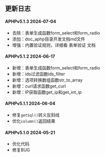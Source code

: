 ## 更新日志

#### APHPv5.1.3 2024-07-04

- 去除：表单生成函数form_select和form_radio
- 添加：doc_aphp目录开发文档md文件
- 增强：内置验证规则，详细看 表单验证 文档

#### APHPv5.1.2 2024-06-17

- 新增：表单生成函数form_select和form_radio
- 新增：ids过滤函数ids_filter
- 新增：选项转换数组函数str_to_array
- 新增：curl请求函数get_curl
- 新增：IP获取函数get_ip和get_int_ip

#### APHPv5.1.1 2024-06-04

- 修复`getSql()`转义反斜线
- 优化`column()`返回结果

#### APHPv5.1.0 2024-05-21

- 优化代码
- 修复BUG
